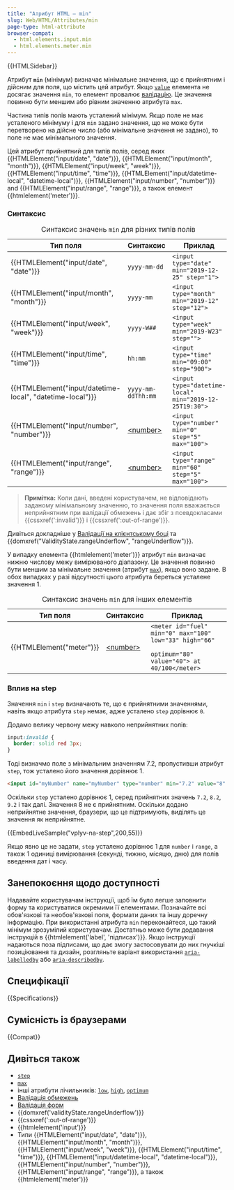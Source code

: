 ```yaml
---
title: "Атрибут HTML – min"
slug: Web/HTML/Attributes/min
page-type: html-attribute
browser-compat:
  - html.elements.input.min
  - html.elements.meter.min
---
```


{{HTMLSidebar}}

Атрибут **`min`** (мінімум) визначає мінімальне значення, що є прийнятним і дійсним для поля, що містить цей атрибут. Якщо [`value`](/uk/docs/Web/HTML/Element/input#value-znachennia) елемента не досягає значення `min`, то елемент провалює [валідацію](/uk/docs/Learn/Forms/Form_validation). Це значення повинно бути меншим або рівним значенню атрибута `max`.

Частина типів полів мають усталений мінімум. Якщо поле не має усталеного мінімуму і для `min` задано значення, що не може бути перетворено на дійсне число (або мінімальне значення не задано), то поле не має мінімального значення.

Цей атрибут прийнятний для типів полів, серед яких {{HTMLElement("input/date", "date")}}, {{HTMLElement("input/month", "month")}}, {{HTMLElement("input/week", "week")}}, {{HTMLElement("input/time", "time")}}, {{HTMLElement("input/datetime-local", "datetime-local")}}, {{HTMLElement("input/number", "number")}} and {{HTMLElement("input/range", "range")}}, а також елемент {{htmlelement('meter')}}.

### Синтаксис

<table class="no-markdown">
  <caption>
    Синтаксис значень
    <code>min</code>
    для різних типів полів
  </caption>
  <thead>
    <tr>
      <th>Тип поля</th>
      <th>Синтаксис</th>
      <th>Приклад</th>
    </tr>
  </thead>
  <tbody>
    <tr>
      <td>{{HTMLElement("input/date", "date")}}</td>
      <td><code>yyyy-mm-dd</code></td>
      <td><code>&#x3C;input type="date" min="2019-12-25" step="1"></code></td>
    </tr>
    <tr>
      <td>{{HTMLElement("input/month", "month")}}</td>
      <td><code>yyyy-mm</code></td>
      <td><code>&#x3C;input type="month" min="2019-12" step="12"></code></td>
    </tr>
    <tr>
      <td>{{HTMLElement("input/week", "week")}}</td>
      <td><code>yyyy-W##</code></td>
      <td><code>&#x3C;input type="week" min="2019-W23" step=""></code></td>
    </tr>
    <tr>
      <td>{{HTMLElement("input/time", "time")}}</td>
      <td><code>hh:mm</code></td>
      <td><code>&#x3C;input type="time" min="09:00" step="900"></code></td>
    </tr>
    <tr>
      <td>
        {{HTMLElement("input/datetime-local", "datetime-local")}}
      </td>
      <td><code>yyyy-mm-ddThh:mm</code></td>
      <td>
        <code>&#x3C;input type="datetime-local" min="2019-12-25T19:30"></code>
      </td>
    </tr>
    <tr>
      <td>{{HTMLElement("input/number", "number")}}</td>
      <td><a href="/uk/docs/Web/CSS/number">&#x3C;number></a></td>
      <td>
        <code>&#x3C;input type="number" min="0" step="5" max="100"></code>
      </td>
    </tr>
    <tr>
      <td>{{HTMLElement("input/range", "range")}}</td>
      <td><a href="/uk/docs/Web/CSS/number">&#x3C;number></a></td>
      <td>
        <code>&#x3C;input type="range" min="60" step="5" max="100"></code>
      </td>
    </tr>
  </tbody>
</table>

> **Примітка:** Коли дані, введені користувачем, не відповідають заданому мінімальному значенню, то значення поля вважається неприйнятним при валідації обмежень і дає збіг з псевдокласами {{cssxref(':invalid')}} і {{cssxref(':out-of-range')}}.

Дивіться докладніше у [Валідації на клієнтському боці](/uk/docs/Web/HTML/Constraint_validation) та {{domxref("ValidityState.rangeUnderflow", "rangeUnderflow")}}.

У випадку елемента {{htmlelement('meter')}} атрибут `min` визначає нижню числову межу вимірюваного діапазону. Це значення повинно бути меншим за мінімальне значення (атрибут [`max`](/uk/docs/Web/HTML/Attributes/max)), якщо воно задане. В обох випадках у разі відсутності цього атрибута береться усталене значення 1.

<table class="no-markdown">
  <caption>
    Синтаксис значень
    <code>min</code> для інших елементів
  </caption>
  <thead>
    <tr>
      <th>Тип поля</th>
      <th>Синтаксис</th>
      <th>Приклад</th>
    </tr>
  </thead>
  <tbody>
    <tr>
      <td>{{HTMLElement("meter")}}</td>
      <td><a href="/uk/docs/Web/CSS/number">&#x3C;number></a></td>
      <td>
        <code
          >&#x3C;meter id="fuel" min="0" max="100" low="33" high="66"
          optimum="80" value="40"> at 40/100&#x3C;/meter></code
        >
      </td>
    </tr>
  </tbody>
</table>

### Вплив на step

Значення `min` і `step` визначають те, що є прийнятними значеннями, навіть якщо атрибута `step` немає, адже усталено `step` дорівнює `0`.

Додамо велику червону межу навколо неприйнятних полів:

```css
input:invalid {
  border: solid red 3px;
}
```

Тоді визначмо поле з мінімальним значенням 7.2, пропустивши атрибут `step`, тож усталено його значення дорівнює 1.

```html
<input id="myNumber" name="myNumber" type="number" min="7.2" value="8" />
```

Оскільки `step` усталено дорівнює 1, серед прийнятних значень `7.2`, `8.2`, `9.2` і так далі. Значення 8 не є прийнятним. Оскільки додано неприйнятне значення, браузери, що це підтримують, виділять це значення як неприйнятне.

{{EmbedLiveSample("vplyv-na-step",200,55)}}

Якщо явно це не задати, `step` усталено дорівнює 1 для `number` і `range`, а також 1 одиниці вимірювання (секунді, тижню, місяцю, дню) для полів введення дат і часу.

## Занепокоєння щодо доступності

Надавайте користувачам інструкції, щоб їм було легше заповнити форму та користуватися окремими її елементами. Позначайте всі обов'язкові та необов'язкові поля, формати даних та іншу доречну інформацію. При використанні атрибута `min` переконайтеся, що такий мінімум зрозумілий користувачам. Достатньо може бути додавання інструкцій в {{htmlelement('label', 'підписах')}}. Якщо інструкції надаються поза підписами, що дає змогу застосовувати до них гнучкіші позиціювання та дизайн, розгляньте варіант використання [`aria-labelledby`](/uk/docs/Web/Accessibility/ARIA/Attributes/aria-labelledby) або [`aria-describedby`](/uk/docs/Web/Accessibility/ARIA/Attributes/aria-describedby).

## Специфікації

{{Specifications}}

## Сумісність із браузерами

{{Compat}}

## Дивіться також

- [`step`](/uk/docs/Web/HTML/Attributes/step)
- [`max`](/uk/docs/Web/HTML/Attributes/max)
- інші атрибути лічильників: [`low`](/uk/docs/Web/HTML/Attributes/low), [`high`](/uk/docs/Web/HTML/Attributes/high), [`optimum`](/uk/docs/Web/HTML/Attributes/optimum)
- [Валідація обмежень](/uk/docs/Web/HTML/Constraint_validation)
- [Валідація форм](/uk/docs/Learn/Forms/Form_validation)
- {{domxref('validityState.rangeUnderflow')}}
- {{cssxref(':out-of-range')}}
- {{htmlelement('input')}}
- Типи {{HTMLElement("input/date", "date")}}, {{HTMLElement("input/month", "month")}}, {{HTMLElement("input/week", "week")}}, {{HTMLElement("input/time", "time")}}, {{HTMLElement("input/datetime-local", "datetime-local")}}, {{HTMLElement("input/number", "number")}}, {{HTMLElement("input/range", "range")}}, а також {{htmlelement('meter')}}
